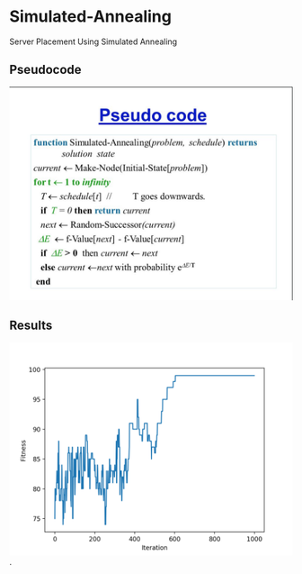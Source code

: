 # Simulated-Annealing
Server Placement Using Simulated Annealing

## Pseudocode
![Simulated Annealing](https://github.com/NegarMirgati/image_repository/blob/master/Screen%20Shot%201397-06-09%20at%2015.24.12.png?raw=true)

## Results
![Test 1](https://github.com/NegarMirgati/image_repository/blob/master/Figure_1.png?raw=true) . 
